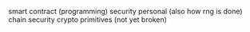 smart contract (programming) security
personal (also how rng is done)
chain security
crypto primitives (not yet broken)
